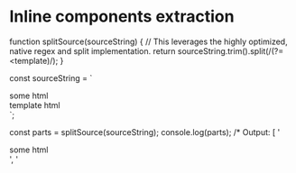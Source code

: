 # Inline components extraction

function splitSource(sourceString) {
  // This leverages the highly optimized, native regex and split implementation.
  return sourceString.trim().split(/(?=<template)/);
}

const sourceString = `
<div>some html</div>

<template id="search-bar">
<div>template html</div>
</template

<template id="search-item">
<div>template html</div>
</template>
`;

const parts = splitSource(sourceString);
console.log(parts);
/*
Output:
[
  '<div>some html</div>',
  '<template id="search-bar">\n<div>template html</div>\n</template',
  '<template id="search-item">\n<div>template html</div>\n</template>\n'
]
*/

